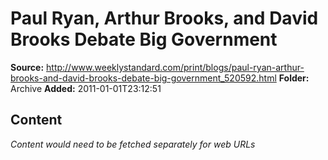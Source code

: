 # Paul Ryan, Arthur Brooks, and David Brooks Debate Big Government

**Source:** http://www.weeklystandard.com/print/blogs/paul-ryan-arthur-brooks-and-david-brooks-debate-big-government_520592.html
**Folder:** Archive
**Added:** 2011-01-01T23:12:51




## Content
*Content would need to be fetched separately for web URLs*
